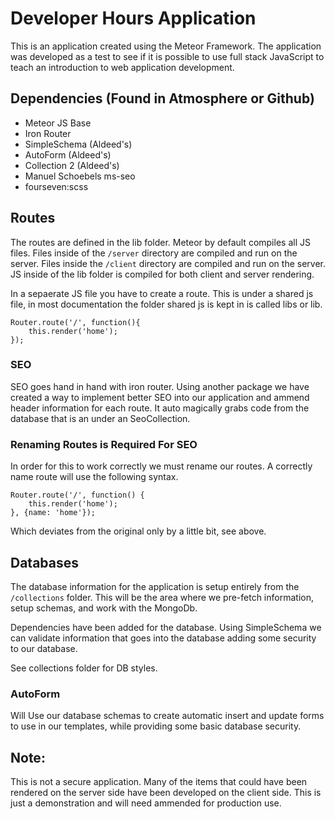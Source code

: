 # Developer Hours Application

This is an application created using the Meteor Framework.  The application was developed
as a test to see if it is possible to use full stack JavaScript to teach an introduction
to web application development.

## Dependencies (Found in Atmosphere or Github)

- Meteor JS Base
- Iron Router
- SimpleSchema (Aldeed's)
- AutoForm (Aldeed's)
- Collection 2 (Aldeed's)
- Manuel Schoebels ms-seo
- fourseven:scss

## Routes

The routes are defined in the lib folder.  Meteor by default compiles all JS files.
Files inside of the `/server` directory are compiled and run on the server.  Files inside
the `/client` directory are compiled and run on the server.  JS inside of the lib folder
is compiled for both client and server rendering.

In a sepaerate JS file you have to create a route.  This is under a shared js file,
in most documentation the folder shared js is kept in is called libs or lib.

    Router.route('/', function(){
        this.render('home');
    });

### SEO

SEO goes hand in hand with iron router.  Using another package we have created a way to
implement better SEO into our application and ammend header information for each route.
It auto magically grabs code from the database that is an under an SeoCollection.

### Renaming Routes is Required For SEO

In order for this to work correctly we must rename our routes.  A correctly name route will
use the following syntax.

    Router.route('/', function() {
        this.render('home');
    }, {name: 'home'});

Which deviates from the original only by a little bit, see above.

## Databases

The database information for the application is setup entirely from the `/collections` folder.
This will be the area where we pre-fetch information, setup schemas, and work with the MongoDb.

Dependencies have been added for the database.  Using SimpleSchema we can validate information
that goes into the database adding some security to our database.

See collections folder for DB styles.

### AutoForm

Will Use our database schemas to create automatic insert and update forms
to use in our templates, while providing some basic database security.

## Note:

This is not a secure application.  Many of the items that could have been rendered on
the server side have been developed on the client side.  This is just a demonstration
and will need ammended for production use.
